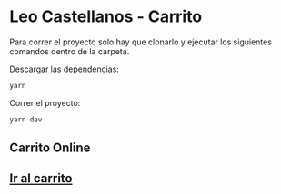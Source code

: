 # Leo Castellanos - Carrito 

Para correr el proyecto solo hay que clonarlo y ejecutar los siguientes comandos dentro de la carpeta.

Descargar las dependencias:
```bash
yarn
```

Correr el proyecto:
```bash
yarn dev
```

## Carrito Online
## [Ir al carrito](https://shopping-cart-meru-leoocast.vercel.app/)
